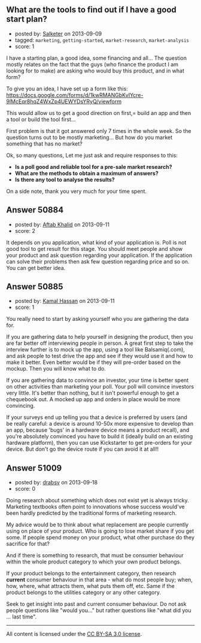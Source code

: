 ## What are the tools to find out if I have a good start plan?

- posted by: [Salketer](https://stackexchange.com/users/-1/27786-salketer) on 2013-09-09
- tagged: `marketing`, `getting-started`, `market-research`, `market-analysis`
- score: 1

I have a starting plan, a good idea, some financing and all... The question mostly relates on the fact that the guys (who finance the product I am looking for to make) are asking who would buy this product, and in what form?

To give you an idea, I have set up a form like this:  https://docs.google.com/forms/d/1kwRMANGbKvIYcre-9lMcEqr8hqZ4WxZp4UEWYDsYRyQ/viewform

This would allow us to get a good direction on first,= build an app and then a tool or build the tool first...

First problem is that it got answered only 7 times in the whole week. So the question turns out to be mostly marketing... But how do you market something that has no market?

Ok, so many questions, Let me just ask and require responses to this:

 - **Is a poll good and reliable tool for a pre-sale market research?** 
 - **What are the methods to obtain a maximum of answers?**
 - **Is there any tool to analyse the results?**


On a side note, thank you very much for your time spent.


## Answer 50884

- posted by: [Aftab Khalid](https://stackexchange.com/users/-1/27814-aftab-khalid) on 2013-09-11
- score: 2

It depends on you application, what kind of your application is. Poll is not good tool to get result for this stage. You should meet people and show your product and ask question regarding your application. If the application can solve their problems then ask few question regarding price and so on. You can get better idea.


## Answer 50885

- posted by: [Kamal Hassan](https://stackexchange.com/users/-1/27332-kamal-hassan) on 2013-09-11
- score: 1

You really need to start by asking yourself who you are gathering the data for.

If you are gathering data to help yourself in designing the product, then you are far better off interviewing people in person. A great first step to take the interview further is to mock up the app, using a tool like Balsamiq(.com), and ask people to test drive the app and see if they would use it and how to make it better. Even better would be if they will pre-order based on the mockup. Then you will know what to do.

If you are gathering data to convince an investor, your time is better spent on other activities than marketing your poll. Your poll will convince investors very little. It's better than nothing, but it isn't powerful enough to get a chequebook out. A mocked up app and orders in place would be more convincing.

If your surveys end up telling you that a device is preferred by users (and be really careful: a device is around 10-50x more expensive to develop than an app, because 'bugs' in a hardware device means a product recall), and you're absolutely convinced you have to build it (ideally build on an existing hardware platform), then you can use Kickstarter to get pre-orders for your device. But don't go the device route if you can avoid it at all!!


## Answer 51009

- posted by: [drabsv](https://stackexchange.com/users/-1/27860-drabsv) on 2013-09-18
- score: 0

<p>Doing research about something which does not exist yet is always tricky. Marketing textbooks often point to innovations whose success would've been hardly predicted by the traditional forms of marketing research.</p>

<p>My advice would be to think about what replacement are people currently using on place of your product. Who is going to lose market share if you get some. If people spend money on your product, what other purchase do they sacrifice for that?</p>

<p>And if there is something to research, that must be consumer behaviour within the whole product category to which your own product belongs. </p>

<p>If your product belongs to the entertainment category, then research <strong>current</strong> consumer behaviour in that area - what do most people buy; when, how, where, what attracts them, what puts them off, etc. Same if the product belongs to the utilities category or any other category. </p>

<p>Seek to get insight into past and current consumer behaviour. Do not ask people questions like "would you..." but rather questions like "what did you ... last time".</p>




---

All content is licensed under the [CC BY-SA 3.0 license](https://creativecommons.org/licenses/by-sa/3.0/).
